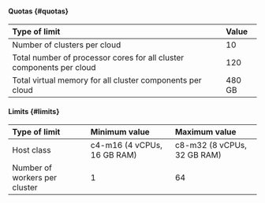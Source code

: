 #### Quotas {#quotas}

| Type of limit                                                                   | Value |
|:----------------------------------------------------------------------------------|:---------|
| Number of clusters per cloud                                               | 10       |
| Total number of processor cores for all cluster components per cloud | 120      |
| Total virtual memory for all cluster components per cloud   | 480 GB   |

#### Limits {#limits}

| Type of limit                | Minimum value       | Maximum value      |
|:-------------------------------|:---------------------------|:---------------------------|
| Host class                    | c4-m16 (4 vCPUs, 16 GB RAM) | c8-m32 (8 vCPUs, 32 GB RAM) |
| Number of workers per cluster | 1                          | 64                         |